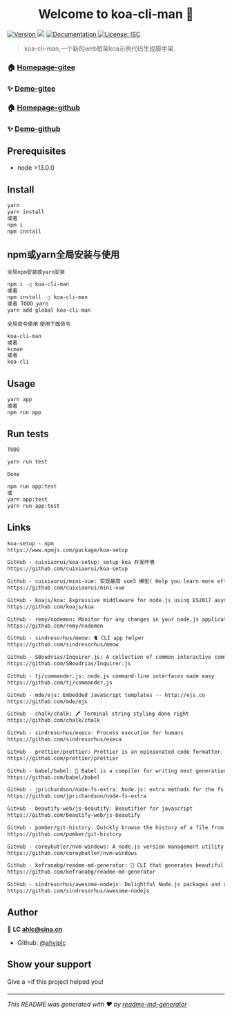 <h1 align="center">Welcome to koa-cli-man 👋</h1>
<p>
  <a href="https://www.npmjs.com" target="_blank">
    <img alt="Version" src="https://img.shields.io/npm/v/koa-cli.svg">
  </a>
  <img src="https://img.shields.io/badge/node-%3E13.0.0-blue.svg" />
  <a href="https://gitee.com/ahviplc/koa-cli" target="_blank">
    <img alt="Documentation" src="https://img.shields.io/badge/documentation-yes-brightgreen.svg" />
  </a>
  <a href="#" target="_blank">
    <img alt="License: ISC" src="https://img.shields.io/badge/License-ISC-yellow.svg" />
  </a>
</p>

> koa-cli-man,一个新的web框架koa示例代码生成脚手架.

### 🏠 [Homepage-gitee](https://gitee.com/ahviplc/koa-cli)

### ✨ [Demo-gitee](https://gitee.com/ahviplc/koa-cli)

### 🏠 [Homepage-github](https://github.com/ahviplc/koa-cli)

### ✨ [Demo-github](https://github.com/ahviplc/koa-cli)

## Prerequisites

- node >13.0.0

## Install

```sh
yarn
yarn install
或者
npm i
npm install
```

## npm或yarn全局安装与使用

`全局npm安装或yarn安装`

```sh
npm i -g koa-cli-man
或者
npm install -g koa-cli-man
或者 TODO yarn
yarn add global koa-cli-man
```

`全局命令使用` `使用下面命令`

```sh
koa-cli-man
或者
kcman
或者
koa-cli
```

## Usage

```sh
yarn app
或者
npm run app
```

## Run tests

`TODO`

```sh
yarn run test
```

`Done`

```sh
npm run app:test
或
yarn app:test
yarn run app:test
```

## Links

```markdown
koa-setup - npm
https://www.npmjs.com/package/koa-setup

GitHub - cuixiaorui/koa-setup: setup koa 开发坏境
https://github.com/cuixiaorui/koa-setup

GitHub - cuixiaorui/mini-vue: 实现最简 vue3 模型( Help you learn more efficiently vue3 source code )
https://github.com/cuixiaorui/mini-vue

GitHub - koajs/koa: Expressive middleware for node.js using ES2017 async functions
https://github.com/koajs/koa

GitHub - remy/nodemon: Monitor for any changes in your node.js application and automatically restart the server - perfect for development
https://github.com/remy/nodemon

GitHub - sindresorhus/meow: 🐈 CLI app helper
https://github.com/sindresorhus/meow

GitHub - SBoudrias/Inquirer.js: A collection of common interactive command line user interfaces.
https://github.com/SBoudrias/Inquirer.js

GitHub - tj/commander.js: node.js command-line interfaces made easy
https://github.com/tj/commander.js

GitHub - mde/ejs: Embedded JavaScript templates -- http://ejs.co
https://github.com/mde/ejs

GitHub - chalk/chalk: 🖍 Terminal string styling done right
https://github.com/chalk/chalk

GitHub - sindresorhus/execa: Process execution for humans
https://github.com/sindresorhus/execa

GitHub - prettier/prettier: Prettier is an opinionated code formatter.
https://github.com/prettier/prettier

GitHub - babel/babel: 🐠 Babel is a compiler for writing next generation JavaScript.
https://github.com/babel/babel

GitHub - jprichardson/node-fs-extra: Node.js: extra methods for the fs object like copy(), remove(), mkdirs()
https://github.com/jprichardson/node-fs-extra

GitHub - beautify-web/js-beautify: Beautifier for javascript
https://github.com/beautify-web/js-beautify

GitHub - pomber/git-history: Quickly browse the history of a file from any git repository
https://github.com/pomber/git-history

GitHub - coreybutler/nvm-windows: A node.js version management utility for Windows. Ironically written in Go.
https://github.com/coreybutler/nvm-windows

GitHub - kefranabg/readme-md-generator: 📄 CLI that generates beautiful README.md files
https://github.com/kefranabg/readme-md-generator

GitHub - sindresorhus/awesome-nodejs: Delightful Node.js packages and resources
https://github.com/sindresorhus/awesome-nodejs
```

## Author

👤 **LC ahlc@sina.cn**

* Github: [@ahviplc](https://github.com/ahviplc)

## Show your support

Give a ⭐️if this project helped you!

***
_This README was generated with ❤ by [readme-md-generator](https://github.com/kefranabg/readme-md-generator)_
